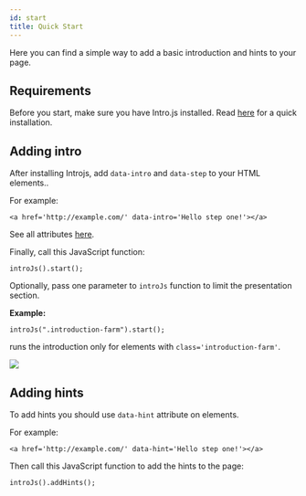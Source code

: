 ```yaml
---
id: start
title: Quick Start
---
```


Here you can find a simple way to add a basic introduction and hints to your page.

## Requirements

Before you start, make sure you have Intro.js installed. Read [here](/docs/getting-started/install) for a quick installation.

## Adding intro

After installing Introjs, add `data-intro` and `data-step` to your HTML elements..

For example:

    <a href='http://example.com/' data-intro='Hello step one!'></a>
    

See all attributes [here](/docs/intro/attributes/).

Finally, call this JavaScript function:

    introJs().start();
    

Optionally, pass one parameter to `introJs` function to limit the presentation section.

**Example:**

    introJs(".introduction-farm").start();
    

runs the introduction only for elements with `class='introduction-farm'`.

![](https://raw.githubusercontent.com/usablica/intro.js/gh-pages/img/introjs-demo.png)

## Adding hints

To add hints you should use `data-hint` attribute on elements.

For example:

    <a href='http://example.com/' data-hint='Hello step one!'></a>
    

Then call this JavaScript function to add the hints to the page:

    introJs().addHints();
